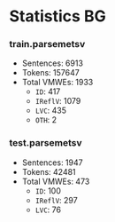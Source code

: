 Statistics BG
=============

### train.parsemetsv
* Sentences: 6913
* Tokens: 157647
* Total VMWEs: 1933
  * `ID`: 417
  * `IReflV`: 1079
  * `LVC`: 435
  * `OTH`: 2

### test.parsemetsv
* Sentences: 1947
* Tokens: 42481
* Total VMWEs: 473
  * `ID`: 100
  * `IReflV`: 297
  * `LVC`: 76

